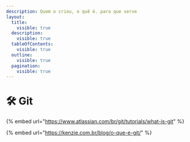 ```yaml
---
description: Quem o criou, o quê é. para que serve
layout:
  title:
    visible: true
  description:
    visible: true
  tableOfContents:
    visible: true
  outline:
    visible: true
  pagination:
    visible: true
---
```


# 🛠️ Git







{% embed url="https://www.atlassian.com/br/git/tutorials/what-is-git" %}

{% embed url="https://kenzie.com.br/blog/o-que-e-git/" %}
